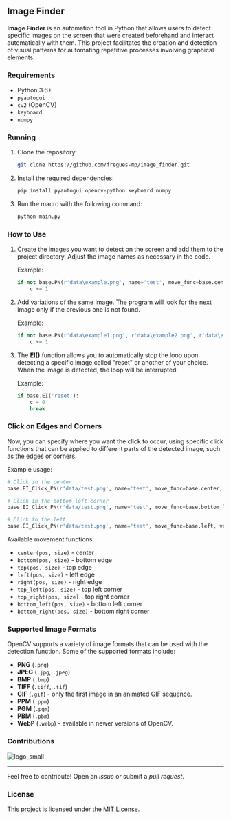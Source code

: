 ## Image Finder

**Image Finder** is an automation tool in Python that allows users to detect specific images on the screen that were created beforehand and interact automatically with them. This project facilitates the creation and detection of visual patterns for automating repetitive processes involving graphical elements.

### Requirements
- Python 3.6+
- `pyautogui`
- `cv2` (OpenCV)
- `keyboard`
- `numpy`

### Running

1. Clone the repository:
    ```bash
    git clone https://github.com/fregues-mp/image_finder.git
    ```

2. Install the required dependencies:
    ```bash
    pip install pyautogui opencv-python keyboard numpy
    ```

3. Run the macro with the following command:
    ```bash
    python main.py
    ```

### How to Use
1. Create the images you want to detect on the screen and add them to the project directory. Adjust the image names as necessary in the code.

   Example:
   ```python
   if not base.PN(r'data\example.png', name='test', move_func=base.center, value=c):
       c += 1
   ```

2. Add variations of the same image. The program will look for the next image only if the previous one is not found.

   Example:
   ```python
   if not base.PN(r'data\example1.png', r'data\example2.png', r'data\example3.png', name='test', move_func=base.center, value=c):
       c += 1
   ```

3. The **EI()** function allows you to automatically stop the loop upon detecting a specific image called "reset" or another of your choice. When the image is detected, the loop will be interrupted.

    Example:
    ```python
    if base.EI('reset'):
        c = 0
        break  
    ```

### Click on Edges and Corners

Now, you can specify where you want the click to occur, using specific click functions that can be applied to different parts of the detected image, such as the edges or corners.

Example usage:

```python
# Click in the center
base.EI_Click_PN(r'data/test.png', name='test', move_func=base.center, value=c)

# Click in the bottom left corner
base.EI_Click_PN(r'data/test.png', name='test', move_func=base.bottom_left, value=c)

# Click to the left
base.EI_Click_PN(r'data/test.png', name='test', move_func=base.left, value=c)
```

Available movement functions:

- `center(pos, size)` - center
- `bottom(pos, size)` - bottom edge
- `top(pos, size)` - top edge
- `left(pos, size)` - left edge
- `right(pos, size)` - right edge
- `top_left(pos, size)` - top left corner
- `top_right(pos, size)` - top right corner
- `bottom_left(pos, size)` - bottom left corner
- `bottom_right(pos, size)` - bottom right corner

### Supported Image Formats

OpenCV supports a variety of image formats that can be used with the detection function. Some of the supported formats include:

- **PNG** (`.png`)
- **JPEG** (`.jpg`, `.jpeg`)
- **BMP** (`.bmp`)
- **TIFF** (`.tiff`, `.tif`)
- **GIF** (`.gif`) - only the first image in an animated GIF sequence.
- **PPM** (`.ppm`)
- **PGM** (`.pgm`)
- **PBM** (`.pbm`)
- **WebP** (`.webp`) - available in newer versions of OpenCV.

### Contributions

![logo_small](https://github.com/user-attachments/assets/3a29afa3-0b39-43ee-9760-cca03d978e62)

-------

Feel free to contribute! Open an *issue* or submit a *pull request*.

### License

This project is licensed under the [MIT License](https://github.com/fregues-mp/image_finder/blob/main/LICENSE).